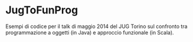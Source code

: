 JugToFunProg
============

Esempi di codice per il talk di maggio 2014 del JUG Torino sul confronto tra programmazione a oggetti (in Java) e approccio funzionale (in Scala).
